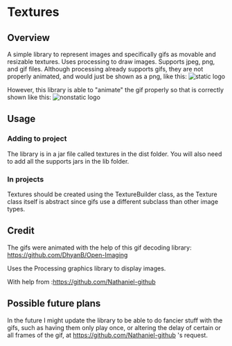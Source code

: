 # Textures

## Overview
A simple library to represent images and specifically gifs as movable and resizable textures. Uses processing to draw images. Supports jpeg, png, and gif files. Although processing already supports gifs, they are not properly animated, and would just be shown as a png, like this:
![static logo](https://i.ytimg.com/vi/nrdYDI6lTlA/maxresdefault.jpg)

However, this library is able to "animate" the gif properly so that is correctly shown like this: 
![nonstatic logo](https://images-wixmp-ed30a86b8c4ca887773594c2.wixmp.com/f/67401945-34fc-46b8-8e8f-1982847277d4/ddba22b-2fad9d00-1d3f-4ec8-a65d-199a09dfa4e1.gif?token=eyJ0eXAiOiJKV1QiLCJhbGciOiJIUzI1NiJ9.eyJzdWIiOiJ1cm46YXBwOjdlMGQxODg5ODIyNjQzNzNhNWYwZDQxNWVhMGQyNmUwIiwiaXNzIjoidXJuOmFwcDo3ZTBkMTg4OTgyMjY0MzczYTVmMGQ0MTVlYTBkMjZlMCIsIm9iaiI6W1t7InBhdGgiOiJcL2ZcLzY3NDAxOTQ1LTM0ZmMtNDZiOC04ZThmLTE5ODI4NDcyNzdkNFwvZGRiYTIyYi0yZmFkOWQwMC0xZDNmLTRlYzgtYTY1ZC0xOTlhMDlkZmE0ZTEuZ2lmIn1dXSwiYXVkIjpbInVybjpzZXJ2aWNlOmZpbGUuZG93bmxvYWQiXX0.p1RcYkkOBXh0fzpoZxaTbE1_xNWLfoLqEZv1_0utuzU)

## Usage

### Adding to project
The library is in a jar file called textures in the dist folder. You will also need to add all the supports jars in the lib folder.

### In projects
Textures should be created using the TextureBuilder class, as the Texture class itself is abstract since gifs use a different subclass than other image types.

## Credit
The gifs were animated with the help of this gif decoding library: https://github.com/DhyanB/Open-Imaging

Uses the Processing graphics library to display images.

With help from :https://github.com/Nathaniel-github

## Possible future plans
In the future I might update the library to be able to do fancier stuff with the gifs, such as having them only play once, or altering the delay of certain or all frames of the gif, at https://github.com/Nathaniel-github 's request.
